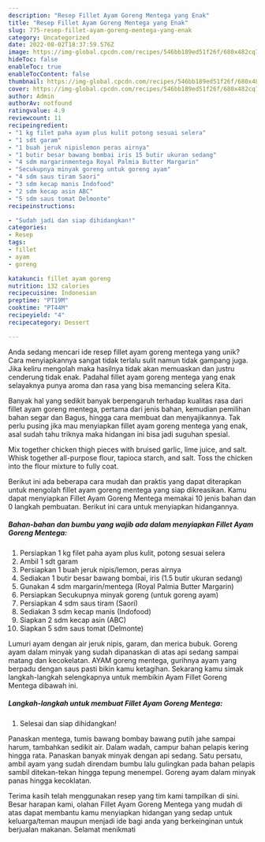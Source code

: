 ```yaml
---
description: "Resep Fillet Ayam Goreng Mentega yang Enak"
title: "Resep Fillet Ayam Goreng Mentega yang Enak"
slug: 775-resep-fillet-ayam-goreng-mentega-yang-enak
category: Uncategorized
date: 2022-08-02T18:37:59.576Z
image: https://img-global.cpcdn.com/recipes/546bb189ed51f26f/680x482cq70/fillet-ayam-goreng-mentega-foto-resep-utama.jpg
hideToc: false
enableToc: true
enableTocContent: false
thumbnail: https://img-global.cpcdn.com/recipes/546bb189ed51f26f/680x482cq70/fillet-ayam-goreng-mentega-foto-resep-utama.jpg
cover: https://img-global.cpcdn.com/recipes/546bb189ed51f26f/680x482cq70/fillet-ayam-goreng-mentega-foto-resep-utama.jpg
author: Admin
authorAv: notfound
ratingvalue: 4.9
reviewcount: 11
recipeingredient:
- "1 kg filet paha ayam plus kulit potong sesuai selera"
- "1 sdt garam"
- "1 buah jeruk nipislemon peras airnya"
- "1 butir besar bawang bombai iris 15 butir ukuran sedang"
- "4 sdm margarinmentega Royal Palmia Butter Margarin"
- "Secukupnya minyak goreng untuk goreng ayam"
- "4 sdm saus tiram Saori"
- "3 sdm kecap manis Indofood"
- "2 sdm kecap asin ABC"
- "5 sdm saus tomat Delmonte"
recipeinstructions:

- "Sudah jadi dan siap dihidangkan!"
categories:
- Resep
tags:
- fillet
- ayam
- goreng

katakunci: fillet ayam goreng 
nutrition: 132 calories
recipecuisine: Indonesian
preptime: "PT19M"
cooktime: "PT44M"
recipeyield: "4"
recipecategory: Dessert

---
```





Anda sedang mencari ide resep fillet ayam goreng mentega yang unik? Cara menyiapkannya sangat tidak terlalu sulit namun tidak gampang juga. Jika keliru mengolah maka hasilnya tidak akan memuaskan dan justru cenderung tidak enak. Padahal fillet ayam goreng mentega yang enak selayaknya punya aroma dan rasa yang bisa memancing selera Kita.





Banyak hal yang sedikit banyak berpengaruh terhadap kualitas rasa dari fillet ayam goreng mentega, pertama dari jenis bahan, kemudian pemilihan bahan segar dan Bagus, hingga cara membuat dan menyajikannya. Tak perlu pusing jika mau menyiapkan fillet ayam goreng mentega yang enak,      asal sudah tahu triknya maka hidangan ini bisa jadi suguhan spesial.














Mix together chicken thigh pieces with bruised garlic, lime juice, and salt. Whisk together all-purpose flour, tapioca starch, and salt. Toss the chicken into the flour mixture to fully coat.






Berikut ini ada beberapa cara mudah dan praktis yang dapat diterapkan untuk mengolah fillet ayam goreng mentega yang siap dikreasikan. Kamu dapat menyiapkan Fillet Ayam Goreng Mentega memakai 10 jenis bahan dan 0 langkah pembuatan. Berikut ini cara untuk menyiapkan hidangannya.

<!--inarticleads1-->

##### Bahan-bahan dan bumbu yang wajib ada dalam menyiapkan Fillet Ayam Goreng Mentega:

1. Persiapkan 1 kg filet paha ayam plus kulit, potong sesuai selera
1. Ambil 1 sdt garam
1. Persiapkan 1 buah jeruk nipis/lemon, peras airnya
1. Sediakan 1 butir besar bawang bombai, iris (1.5 butir ukuran sedang)
1. Gunakan 4 sdm margarin/mentega (Royal Palmia Butter Margarin)
1. Persiapkan Secukupnya minyak goreng (untuk goreng ayam)
1. Persiapkan 4 sdm saus tiram (Saori)
1. Sediakan 3 sdm kecap manis (Indofood)
1. Siapkan 2 sdm kecap asin (ABC)
1. Siapkan 5 sdm saus tomat (Delmonte)


Lumuri ayam dengan air jeruk nipis, garam, dan merica bubuk. Goreng ayam dalam minyak yang sudah dipanaskan di atas api sedang sampai matang dan kecokelatan. AYAM goreng mentega, gurihnya ayam yang berpadu dengan saus pasti bikin kamu ketagihan. Sekarang kamu simak langkah-langkah selengkapnya untuk membikin Ayam Fillet Goreng Mentega dibawah ini. 

<!--inarticleads2-->

##### Langkah-langkah untuk membuat Fillet Ayam Goreng Mentega:


1. Selesai dan siap dihidangkan!

Panaskan mentega, tumis bawang bombay bawang putih jahe sampai harum, tambahkan sedikit air. Dalam wadah, campur bahan pelapis kering hingga rata. Panaskan banyak minyak dengan api sedang. Satu persatu, ambil ayam yang sudah direndam bumbu lalu gulingkan pada bahan pelapis sambil ditekan-tekan hingga tepung menempel. Goreng ayam dalam minyak panas hingga kecoklatan. 

Terima kasih telah menggunakan resep yang tim kami tampilkan di sini. Besar harapan kami, olahan Fillet Ayam Goreng Mentega yang mudah di atas dapat membantu kamu menyiapkan hidangan yang sedap untuk keluarga/teman maupun menjadi ide bagi anda yang berkeinginan untuk berjualan makanan. Selamat menikmati
